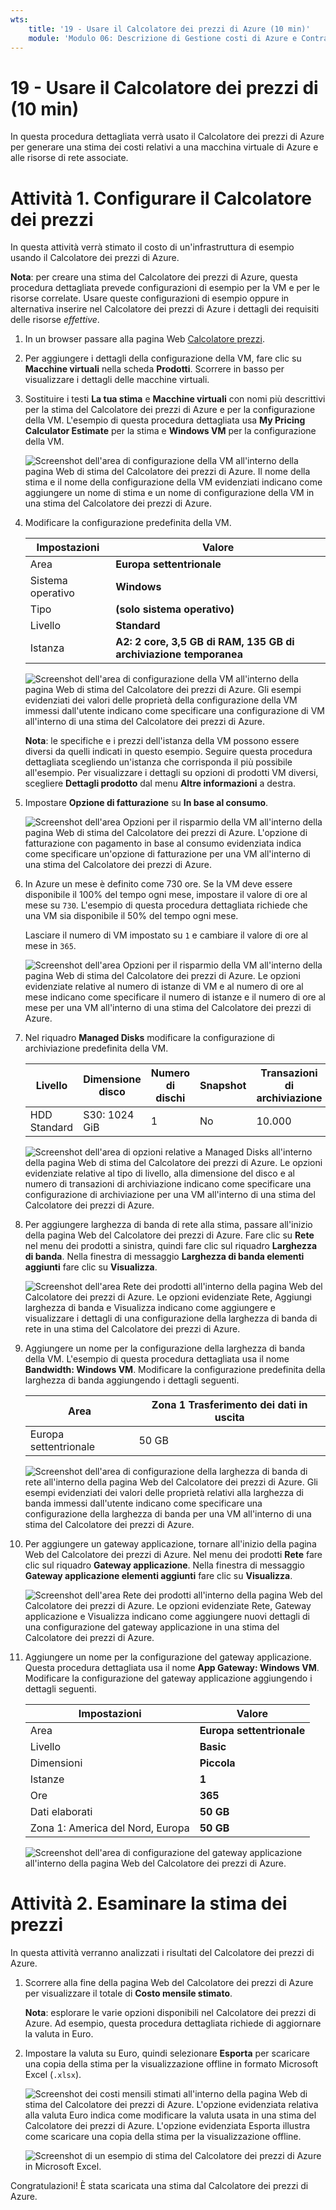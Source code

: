 ```yaml
---
wts:
    title: '19 - Usare il Calcolatore dei prezzi di Azure (10 min)'
    module: 'Modulo 06: Descrizione di Gestione costi di Azure e Contratti di servizio'
---
```

# 19 - Usare il Calcolatore dei prezzi di (10 min)

In questa procedura dettagliata verrà usato il Calcolatore dei prezzi di Azure per generare una stima dei costi relativi a una macchina virtuale di Azure e alle risorse di rete associate.

# Attività 1. Configurare il Calcolatore dei prezzi

In questa attività verrà stimato il costo di un'infrastruttura di esempio usando il Calcolatore dei prezzi di Azure. 

**Nota**: per creare una stima del Calcolatore dei prezzi di Azure, questa procedura dettagliata prevede configurazioni di esempio per la VM e per le risorse correlate. Usare queste configurazioni di esempio oppure in alternativa inserire nel Calcolatore dei prezzi di Azure i dettagli dei requisiti delle risorse *effettive*.

1. In un browser passare alla pagina Web [Calcolatore prezzi](https://azure.microsoft.com/it-it/pricing/calculator/).

2. Per aggiungere i dettagli della configurazione della VM, fare clic su **Macchine virtuali** nella scheda **Prodotti**. Scorrere in basso per visualizzare i dettagli delle macchine virtuali. 

3. Sostituire i testi **La tua stima** e **Macchine virtuali** con nomi più descrittivi per la stima del Calcolatore dei prezzi di Azure e per la configurazione della VM. L'esempio di questa procedura dettagliata usa **My Pricing Calculator Estimate** per la stima e **Windows VM** per la configurazione della VM.

   ![Screenshot dell'area di configurazione della VM all'interno della pagina Web di stima del Calcolatore dei prezzi di Azure. Il nome della stima e il nome della configurazione della VM evidenziati indicano come aggiungere un nome di stima e un nome di configurazione della VM in una stima del Calcolatore dei prezzi di Azure.](../images/1901.png)

4. Modificare la configurazione predefinita della VM.

    | Impostazioni | Valore |
    | -- | -- |
    | Area | **Europa settentrionale** |
    | Sistema operativo | **Windows** |
    | Tipo | **(solo sistema operativo)** |
    | Livello | **Standard** |  
    | Istanza | **A2: 2 core, 3,5 GB di RAM, 135 GB di archiviazione temporanea** |

   ![Screenshot dell'area di configurazione della VM all'interno della pagina Web di stima del Calcolatore dei prezzi di Azure. Gli esempi evidenziati dei valori delle proprietà della configurazione della VM immessi dall'utente indicano come specificare una configurazione di VM all'interno di una stima del Calcolatore dei prezzi di Azure.](../images/1902.png)

    **Nota**: le specifiche e i prezzi dell'istanza della VM possono essere diversi da quelli indicati in questo esempio. Seguire questa procedura dettagliata scegliendo un'istanza che corrisponda il più possibile all'esempio. Per visualizzare i dettagli su opzioni di prodotti VM diversi, scegliere **Dettagli prodotto** dal menu **Altre informazioni** a destra.

5. Impostare **Opzione di fatturazione** su **In base al consumo**.

   ![Screenshot dell'area Opzioni per il risparmio della VM all'interno della pagina Web di stima del Calcolatore dei prezzi di Azure. L'opzione di fatturazione con pagamento in base al consumo evidenziata indica come specificare un'opzione di fatturazione per una VM all'interno di una stima del Calcolatore dei prezzi di Azure.](../images/1903.png)

6. In Azure un mese è definito come 730 ore. Se la VM deve essere disponibile il 100% del tempo ogni mese, impostare il valore di ore al mese su `730`. L'esempio di questa procedura dettagliata richiede che una VM sia disponibile il 50% del tempo ogni mese.

    Lasciare il numero di VM impostato su `1` e cambiare il valore di ore al mese in `365`.

   ![Screenshot dell'area Opzioni per il risparmio della VM all'interno della pagina Web di stima del Calcolatore dei prezzi di Azure. Le opzioni evidenziate relative al numero di istanze di VM e al numero di ore al mese indicano come specificare il numero di istanze e il numero di ore al mese per una VM all'interno di una stima del Calcolatore dei prezzi di Azure.](../images/1904.png)

7. Nel riquadro **Managed Disks** modificare la configurazione di archiviazione predefinita della VM.

    | Livello | Dimensione disco | Numero di dischi | Snapshot | Transazioni di archiviazione |
    | ---- | --------- | --------------- | -------- | -------------------- |
    | HDD Standard | S30: 1024 GiB | 1 | No | 10.000 |

   ![Screenshot dell'area di opzioni relative a Managed Disks all'interno della pagina Web di stima del Calcolatore dei prezzi di Azure. Le opzioni evidenziate relative al tipo di livello, alla dimensione del disco e al numero di transazioni di archiviazione indicano come specificare una configurazione di archiviazione per una VM all'interno di una stima del Calcolatore dei prezzi di Azure.](../images/1905.png)

8. Per aggiungere larghezza di banda di rete alla stima, passare all'inizio della pagina Web del Calcolatore dei prezzi di Azure. Fare clic su **Rete** nel menu dei prodotti a sinistra, quindi fare clic sul riquadro **Larghezza di banda**. Nella finestra di messaggio **Larghezza di banda elementi aggiunti** fare clic su **Visualizza**.

   ![Screenshot dell'area Rete dei prodotti all'interno della pagina Web del Calcolatore dei prezzi di Azure. Le opzioni evidenziate Rete, Aggiungi larghezza di banda e Visualizza indicano come aggiungere e visualizzare i dettagli di una configurazione della larghezza di banda di rete in una stima del Calcolatore dei prezzi di Azure.](../images/1906.png)

9. Aggiungere un nome per la configurazione della larghezza di banda della VM. L'esempio di questa procedura dettagliata usa il nome **Bandwidth: Windows VM**. Modificare la configurazione predefinita della larghezza di banda aggiungendo i dettagli seguenti.

    | Area | Zona 1 Trasferimento dei dati in uscita |
    | ------ | -------------------------------------- |
    | Europa settentrionale | 50 GB |

   ![Screenshot dell'area di configurazione della larghezza di banda di rete all'interno della pagina Web del Calcolatore dei prezzi di Azure. Gli esempi evidenziati dei valori delle proprietà relativi alla larghezza di banda immessi dall'utente indicano come specificare una configurazione della larghezza di banda per una VM all'interno di una stima del Calcolatore dei prezzi di Azure.](../images/1907.png)

10. Per aggiungere un gateway applicazione, tornare all'inizio della pagina Web del Calcolatore dei prezzi di Azure. Nel menu dei prodotti **Rete** fare clic sul riquadro **Gateway applicazione**. Nella finestra di messaggio **Gateway applicazione elementi aggiunti** fare clic su **Visualizza**.

    ![Screenshot dell'area Rete dei prodotti all'interno della pagina Web del Calcolatore dei prezzi di Azure. Le opzioni evidenziate Rete, Gateway applicazione e Visualizza indicano come aggiungere nuovi dettagli di una configurazione del gateway applicazione in una stima del Calcolatore dei prezzi di Azure.](../images/1908.png)

11. Aggiungere un nome per la configurazione del gateway applicazione. Questa procedura dettagliata usa il nome **App Gateway: Windows VM**. Modificare la configurazione del gateway applicazione aggiungendo i dettagli seguenti.

    | Impostazioni | Valore |
    | -- | -- |
    | Area | **Europa settentrionale** |
    | Livello | **Basic** |
    | Dimensioni | **Piccola** |
    | Istanze | **1** |  
    | Ore | **365** |
    | Dati elaborati | **50 GB** |
    | Zona 1: America del Nord, Europa | **50 GB**|

    ![Screenshot dell'area di configurazione del gateway applicazione all'interno della pagina Web del Calcolatore dei prezzi di Azure.](../images/1909.png)


# Attività 2. Esaminare la stima dei prezzi

In questa attività verranno analizzati i risultati del Calcolatore dei prezzi di Azure. 

1. Scorrere alla fine della pagina Web del Calcolatore dei prezzi di Azure per visualizzare il totale di **Costo mensile stimato**.

    **Nota**: esplorare le varie opzioni disponibili nel Calcolatore dei prezzi di Azure. Ad esempio, questa procedura dettagliata richiede di aggiornare la valuta in Euro.

2. Impostare la valuta su Euro, quindi selezionare **Esporta** per scaricare una copia della stima per la visualizzazione offline in formato Microsoft Excel (`.xlsx`).

    ![Screenshot dei costi mensili stimati all'interno della pagina Web di stima del Calcolatore dei prezzi di Azure. L'opzione evidenziata relativa alla valuta Euro indica come modificare la valuta usata in una stima del Calcolatore dei prezzi di Azure. L'opzione evidenziata Esporta illustra come scaricare una copia della stima per la visualizzazione offline.](../images/1910.png)

    ![Screenshot di un esempio di stima del Calcolatore dei prezzi di Azure in Microsoft Excel.](../images/1911.png)

Congratulazioni! È stata scaricata una stima dal Calcolatore dei prezzi di Azure.
